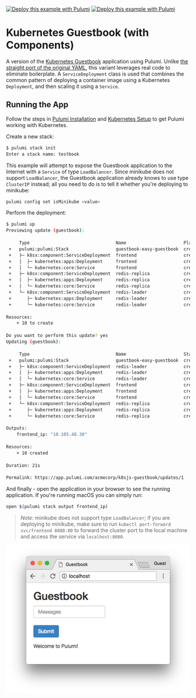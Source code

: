 [![Deploy this example with Pulumi](https://www.pulumi.com/images/deploy-with-pulumi/dark.svg)](https://app.pulumi.com/new?template=https://github.com/pulumi/examples/blob/master/kubernetes-py-guestbook/components/README.md#gh-light-mode-only)
[![Deploy this example with Pulumi](https://www.pulumi.com/images/deploy-with-pulumi/light.svg)](https://app.pulumi.com/new?template=https://github.com/pulumi/examples/blob/master/kubernetes-py-guestbook/components/README.md#gh-dark-mode-only)

# Kubernetes Guestbook (with Components)

A version of the [Kubernetes Guestbook](https://kubernetes.io/docs/tutorials/stateless-application/guestbook/)
application using Pulumi. Unlike [the straight port of the original YAML](../simple), this variant
leverages real code to eliminate boilerplate. A `ServiceDeployment` class is used that combines the common pattern
of deploying a container image using a Kubernetes `Deployment`, and then scaling it using a `Service`.

## Running the App

Follow the steps in [Pulumi Installation](https://www.pulumi.com/docs/get-started/install/) and [Kubernetes Setup](https://www.pulumi.com/docs/intro/cloud-providers/kubernetes/setup/) to get Pulumi working with Kubernetes.

Create a new stack:

```sh
$ pulumi stack init
Enter a stack name: testbook
```

This example will attempt to expose the Guestbook application to the Internet with a `Service` of
type `LoadBalancer`. Since minikube does not support `LoadBalancer`, the Guestbook application
already knows to use type `ClusterIP` instead; all you need to do is to tell it whether you're
deploying to minikube:

```sh
pulumi config set isMinikube <value>
```

Perform the deployment:

```sh
$ pulumi up
Previewing update (guestbook):

     Type                                 Name                      Plan
 +   pulumi:pulumi:Stack                  guestbook-easy-guestbook  create
 +   ├─ k8sx:component:ServiceDeployment  frontend                  create
 +   │  ├─ kubernetes:apps:Deployment     frontend                  create
 +   │  └─ kubernetes:core:Service        frontend                  create
 +   ├─ k8sx:component:ServiceDeployment  redis-replica             create
 +   │  ├─ kubernetes:apps:Deployment     redis-replica             create
 +   │  └─ kubernetes:core:Service        redis-replica             create
 +   └─ k8sx:component:ServiceDeployment  redis-leader              create
 +      ├─ kubernetes:apps:Deployment     redis-leader              create
 +      └─ kubernetes:core:Service        redis-leader              create

Resources:
    + 10 to create

Do you want to perform this update? yes
Updating (guestbook):

     Type                                 Name                      Status
 +   pulumi:pulumi:Stack                  guestbook-easy-guestbook  created
 +   ├─ k8sx:component:ServiceDeployment  redis-leader              created
 +   │  ├─ kubernetes:apps:Deployment     redis-leader              created
 +   │  └─ kubernetes:core:Service        redis-leader              created
 +   ├─ k8sx:component:ServiceDeployment  frontend                  created
 +   │  ├─ kubernetes:apps:Deployment     frontend                  created
 +   │  └─ kubernetes:core:Service        frontend                  created
 +   └─ k8sx:component:ServiceDeployment  redis-replica             created
 +      ├─ kubernetes:apps:Deployment     redis-replica             created
 +      └─ kubernetes:core:Service        redis-replica             created

Outputs:
    frontend_ip: "10.105.48.30"

Resources:
    + 10 created

Duration: 21s

Permalink: https://app.pulumi.com/acmecorp/k8sjs-guestbook/updates/1
```

And finally - open the application in your browser to see the running application. If you're running
macOS you can simply run:

```sh
open $(pulumi stack output frontend_ip)
```

> _Note_: minikube does not support type `LoadBalancer`; if you are deploying to minikube, make sure
> to run `kubectl port-forward svc/frontend 8080:80` to forward the cluster port to the local
> machine and access the service via `localhost:8080`.

![Guestbook in browser](./imgs/guestbook.png)
